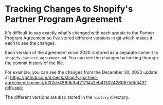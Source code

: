 # Tracking Changes to Shopify's Partner Program Agreement

It's difficult to see exactly what's changed with each update to the Partner Program Agreement so I've stored different versions in git which makes it each to see the changes.

Each version of the agreement since 2020 is stored as a separate commit to `shopify-partner-agreement.md`. You can see the changes by looking through the commit history of the file. 

For example, you can see the changes from the December 30, 2023 update at https://github.com/d-beck/shopify-partner-agreement/commit/b3f2de4860bfb421714a2eb4f302426067b9b543?diff=split

The different versions are also stored in the `history` directory.